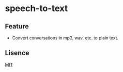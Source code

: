 # speech-to-text

## Feature
* Convert conversations in mp3, wav, etc. to plain text.

## Lisence
[MIT](LICENSE.txt)
